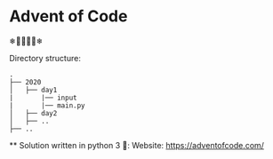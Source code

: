 # Advent of Code
❄🎄🎅🤶🎄❄

Directory structure:
```
.
├── 2020
│   ├── day1
|       |── input
|       |── main.py
│   ├── day2
│   ├── ..
├── ..
```

** Solution written in python 3 🐍:
Website:
https://adventofcode.com/
